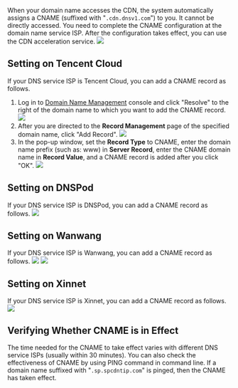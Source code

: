 When your domain name accesses the CDN, the system automatically assigns a CNAME (suffixed with "```.cdn.dnsv1.com```") to you. It cannot be directly accessed. You need to complete the CNAME configuration at the domain name service ISP. After the configuration takes effect, you can use the CDN acceleration service.
![](https://mc.qcloudimg.com/static/img/1ad97c3a92340219c728f25290ca1f78/CNAME.png)
## Setting on Tencent Cloud
If your DNS service ISP is Tencent Cloud, you can add a CNAME record as follows.
1. Log in to [Domain Name Management](https://console.cloud.tencent.com/domain) console and click "Resolve" to the right of the domain name to which you want to add the CNAME record.
![](https://mc.qcloudimg.com/static/img/d736722a9a2f0788f55c3ea10320baab/mydomain.png)
2. After you are directed to the **Record Management** page of the specified domain name, click "Add Record".
![](https://mc.qcloudimg.com/static/img/280a9f09e37eeb5938a8b10b7e671b9c/add_record.png)
3. In the pop-up window, set the **Record Type** to CNAME, enter the domain name prefix (such as: www) in **Server Record**, enter the CNAME domain name in **Record Value**, and a CNAME record is added after you click "OK".
![](https://mc.qcloudimg.com/static/img/398f272e255e7645c7a170c483a29f68/record_info.png)

## Setting on DNSPod
If your DNS service ISP is DNSPod, you can add a CNAME record as follows.
![](https://mccdn.qcloud.com/static/img/5104d2605864556a130cac06b87e8187/image.png)

## Setting on Wanwang
If your DNS service ISP is Wanwang, you can add a CNAME record as follows.
![](https://mccdn.qcloud.com/static/img/f0eff3c6e223575b91322a49c1138ddf/image.png)
![](https://mccdn.qcloud.com/static/img/93e3eeef133d305dcc80433a168ee75a/image.png)

## Setting on Xinnet
If your DNS service ISP is Xinnet, you can add a CNAME record as follows.
![](https://mccdn.qcloud.com/static/img/301f06bf3f6f107fec5295f69f8c0ad3/image.png)

## Verifying Whether CNAME is in Effect
The time needed for the CNAME to take effect varies with different DNS service ISPs (usually within 30 minutes). You can also check the effectiveness of CNAME by using PING command in command line. If a domain name suffixed with "```.sp.spcdntip.com```" is pinged, then the CNAME has taken effect.

